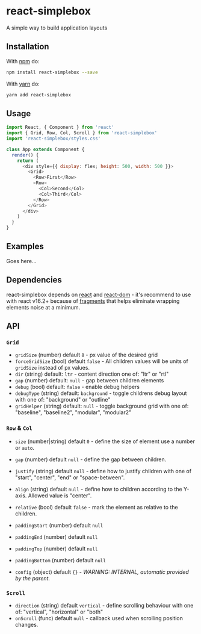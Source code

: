 # react-simplebox
A simple way to build application layouts

## Installation
With [npm](https://www.npmjs.com/) do:
```bash
npm install react-simplebox --save
```
With [yarn](https://yarnpkg.com) do:
```bash
yarn add react-simplebox
```

## Usage
```js
import React, { Component } from 'react'
import { Grid, Row, Col, Scroll } from 'react-simplebox'
import 'react-simplebox/styles.css'

class App extends Component {
  render() {
    return (
      <div style={{ display: flex; height: 500, width: 500 }}>
        <Grid>
          <Row>First</Row>
          <Row>
            <Col>Second</Col>
            <Col>Third</Col>
          </Row>
        </Grid>
      </div>
    )
  }
}

```

## Examples
Goes here...

## Dependencies
react-simplebox depends on [react](https://www.npmjs.com/package/react) and [react-dom](https://www.npmjs.com/package/react-dom) - it's recommend to use with react v16.2+ because of [fragments](https://reactjs.org/docs/fragments.html) that helps eliminate wrapping elements noise at a minimum.

## API

### `Grid`
- `gridSize` (number) default `8` - px value of the desired grid
- `forceGridSize` (bool) default `false` - All children values will be units of `gridSize` instead of px values.
- `dir` (string) default: `ltr` - content direction one of: "ltr" or "rtl"
- `gap` (number) default: `null` - gap between children elements
- `debug` (bool) default: `false` - enable debug helpers
- `debugType` (string) default: `background` - toggle childrens debug layout with one of: "background" or "outline"
- `gridHelper` (string) default: `null` - toggle background grid with one of: "baseline", "baseline2", "modular", "modular2"

### `Row` & `Col`
- `size` (number|string) default `0` - define the size of element use a number or `auto`.
- `gap` (number) default `null` - define the gap between children.
- `justify` (string) default `null` - define how to justify children with one of "start", "center", "end" or "space-between".
- `align` (string) default `null` - define how to children according to the Y-axis. Allowed value is "center".
- `relative` (bool) default `false` - mark the element as relative to the children.
- `paddingStart` (number) default `null`
- `paddingEnd` (number) default `null`
- `paddingTop` (number) default `null`
- `paddingBottom` (number) default `null`

- `config` (object) default `{}` - *WARNING: INTERNAL, automatic provided by the parent.*

### `Scroll`
- `direction` (string) default `vertical` - define scrolling behaviour with one of: "vertical", "horizontal" or "both"
- `onScroll` (func) default `null` - callback used when scrolling position changes.
